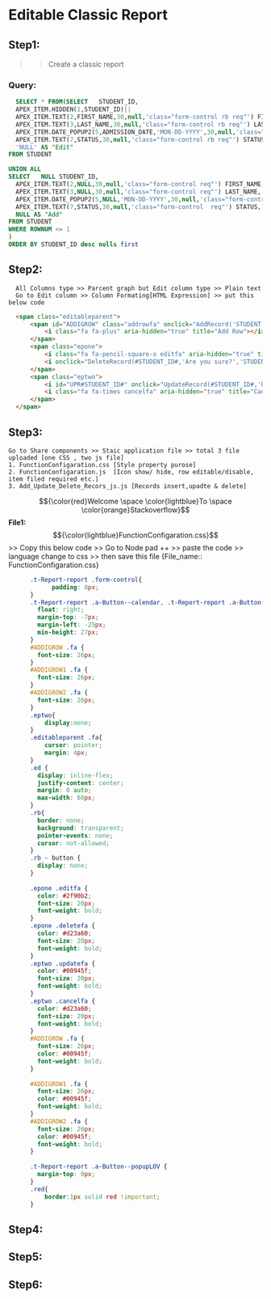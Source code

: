# Editable Classic Report
## Step1:
  >> Create a classic report
  ### Query:
  ```SQL
    SELECT * FROM(SELECT   STUDENT_ID, 
    APEX_ITEM.HIDDEN(1,STUDENT_ID)||
    APEX_ITEM.TEXT(2,FIRST_NAME,30,null,'class="form-control rb req"') FIRST_NAME, --'30'column-span
    APEX_ITEM.TEXT(3,LAST_NAME,30,null,'class="form-control rb req"') LAST_NAME,  
    APEX_ITEM.DATE_POPUP2(5,ADMISSION_DATE,'MON-DD-YYYY',30,null,'class="form-control rb"') ADMISSION_DATE,
    APEX_ITEM.TEXT(7,STATUS,30,null,'class="form-control rb req"') STATUS,
    'NULL' AS "Edit"
FROM STUDENT

UNION ALL
SELECT   NULL STUDENT_ID, 
    APEX_ITEM.TEXT(2,NULL,30,null,'class="form-control req"') FIRST_NAME, 
    APEX_ITEM.TEXT(3,NULL,30,null,'class="form-control req"') LAST_NAME,  
    APEX_ITEM.DATE_POPUP2(5,NULL,'MON-DD-YYYY',30,null,'class="form-control apex_disabled"') ADMISSION_DATE,
    APEX_ITEM.TEXT(7,STATUS,30,null,'class="form-control  req"') STATUS,
    NULL AS "Add"
FROM STUDENT
WHERE ROWNUM <= 1
)
ORDER BY STUDENT_ID desc nulls first
```      
## Step2: 
      All Columns type >> Parcent graph but Edit column type >> Plain text
      Go to Edit column >> Column Formating[HTML Expression] >> put this below code
  ```html
    <span class="editableparent">
        <span id="ADDIGROW" class="addrowfa" onclick="AddRecord('STUDENT')">
            <i class="fa fa-plus" aria-hidden="true" title="Add Row"></i>
        </span>
        <span class="epone">
            <i class="fa fa-pencil-square-o editfa" aria-hidden="true" title="Edit Row"></i>
            <i onclick="DeleteRecord(#STUDENT_ID#,'Are you sure?','STUDENT')"class="fa fa-trash deletefa" aria-hidden="true" title="Delete Row"></i>
        </span>
        <span class="eptwo">
            <i id="UPR#STUDENT_ID#" onclick="UpdateRecord(#STUDENT_ID#,'UPR#STUDENT_ID#','STUDENT')" class="fa fa-check updatefa" aria-hidden="true" title="Update Row"></i>
            <i class="fa fa-times cancelfa" aria-hidden="true" title="Cancel"></i>
        </span>
    </span>
```
## Step3:
    Go to Share components >> Staic application file >> total 3 file uploaded [one CSS , two js file] 
    1. FunctionConfigaration.css [Style property purose]
    2. FunctionConfigaration.js  [Icon show/ hide, row editable/disable, item filed required etc.]
    3. Add_Update_Delete_Recors_js.js [Records insert,upadte & delete]
$${\color{red}Welcome \space \color{lightblue}To \space \color{orange}Stackoverflow}$$
**File1:**
$${\color{lightblue}FunctionConfigaration.css}$$
      >> Copy this below code >> Go to Node pad ++ >> paste the code >> language change to css >> then save this file {File_name:: FunctionConfigaration.css} 
  ```css
        .t-Report-report .form-control{
              padding: 0px;
        }
        .t-Report-report .a-Button--calendar, .t-Report-report .a-Button--colorPicker, .t-Report-report .a-Button--listManager, .t-Report-report .a-Button--popupLOV {
          float: right;
          margin-top: -7px;
          margin-left: -25px;
          min-height: 27px;
        }
        #ADDIGROW .fa {
          font-size: 26px;
        }
        #ADDIGROW1 .fa {
          font-size: 26px;
        }
        #ADDIGROW2 .fa {
          font-size: 26px;
        }
        .eptwo{
            display:none;
        }
        .editableparent .fa{
            cursor: pointer;
            margin: 4px;
        }
        .ed {
          display: inline-flex;
          justify-content: center;
          margin: 0 auto;
          max-width: 60px;
        }
        .rb{
          border: none;
          background: transparent;
          pointer-events: none;
          cursor: not-allowed;
        }
        .rb ~ button {
          display: none;
        }
        
        .epone .editfa {
          color: #2f90b2;
          font-size: 20px;
          font-weight: bold;
        }
        .epone .deletefa {
          color: #d23a60;
          font-size: 20px;
          font-weight: bold;
        }
        .eptwo .updatefa {
          color: #00945f;
          font-size: 20px;
          font-weight: bold;
        }
        .eptwo .cancelfa {
          color: #d23a60;
          font-size: 20px;
          font-weight: bold;
        }
        #ADDIGROW .fa {
          font-size: 26px;
          color: #00945f;
          font-weight: bold;
        }
        
        #ADDIGROW1 .fa {
          font-size: 26px;
          color: #00945f;
          font-weight: bold;
        }
        #ADDIGROW2 .fa {
          font-size: 26px;
          color: #00945f;
          font-weight: bold;
        }
        
        .t-Report-report .a-Button--popupLOV {
          margin-top: 0px;
        }
        .red{
            border:1px solid red !important;
        }
```
    
## Step4:
## Step5:
## Step6:
